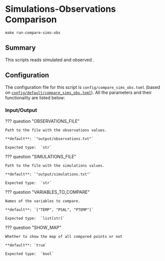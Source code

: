 # Simulations-Observations Comparison

`make run-compare-sims-obs`
## Summary

This scripts reads simulated and observed .

## Configuration

The configuration file for this script is `config/compare_sims_obs.toml` (based on [`config/default/compare_sims_obs.toml`]({{repo_blob}}/config/default/compare_sims_obs.toml)). All the parameters and their functionality are listed below:
### **Input/Output**

??? question "OBSERVATIONS_FILE"

    Path to the file with the observations values.

    **default**: `"output/observations.txt"`

    Expected type:  `str`

??? question "SIMULATIONS_FILE"

    Path to the file with the simulations values.

    **default**: `"output/simulations.txt"`

    Expected type:  `str`

??? question "VARIABLES_TO_COMPARE"

    Names of the variables to compare.

    **default**: `["TEMP", "PSAL", "PTEMP"]`

    Expected type:  `list[str]`

??? question "SHOW_MAP"

    Whether to show the map of all compared points or not

    **default**: `true`

    Expected type:  `bool`
